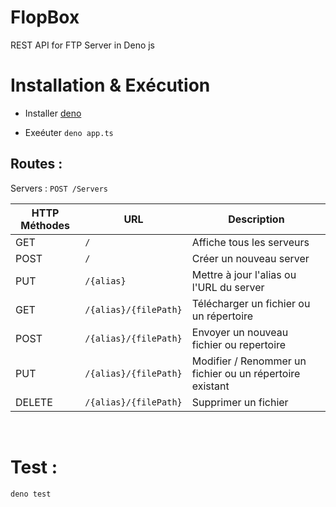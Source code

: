 # FlopBox

REST API for FTP Server in Deno js

# Installation & Exécution

- Installer [deno](https://deno.land/#installation)

- Exeéuter `deno app.ts`


## Routes :

Servers :
 `POST /Servers`

| HTTP Méthodes     |URL    | Description|
|----------------|-------|----------|
|GET		 |  `/`                         | Affiche tous les serveurs |
|POST		 |  `/`                         | Créer un nouveau server |
|PUT		 |  `/{alias}`                  | Mettre à jour l'alias ou l'URL du server |
|GET		 |  `/{alias}/{filePath}`        | Télécharger un fichier ou un répertoire|
|POST		 |  `/{alias}/{filePath}`        | Envoyer un nouveau fichier ou repertoire |
|PUT		 |  `/{alias}/{filePath}`        | Modifier / Renommer un fichier ou un répertoire existant |
|DELETE		 |  `/{alias}/{filePath}`        | Supprimer un fichier |

<br>

# Test :

`deno test` 